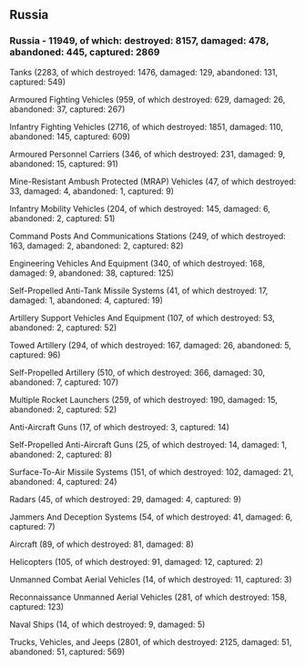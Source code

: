 
 
 ## Russia
 
 ### Russia - 11949, of which: destroyed: 8157, damaged: 478, abandoned: 445, captured: 2869

 

 

 Tanks (2283, of which destroyed: 1476, damaged: 129, abandoned: 131, captured: 549)

 Armoured Fighting Vehicles (959, of which destroyed: 629, damaged: 26, abandoned: 37, captured: 267)

 Infantry Fighting Vehicles (2716, of which destroyed: 1851, damaged: 110, abandoned: 145, captured: 609)

 Armoured Personnel Carriers (346, of which destroyed: 231, damaged: 9, abandoned: 15, captured: 91)

 Mine-Resistant Ambush Protected (MRAP) Vehicles (47, of which destroyed: 33, damaged: 4, abandoned: 1, captured: 9)

 Infantry Mobility Vehicles (204, of which destroyed: 145, damaged: 6, abandoned: 2, captured: 51)

 Command Posts And Communications Stations (249, of which destroyed: 163, damaged: 2, abandoned: 2, captured: 82)

 Engineering Vehicles And Equipment (340, of which destroyed: 168, damaged: 9, abandoned: 38, captured: 125)

 Self-Propelled Anti-Tank Missile Systems (41, of which destroyed: 17, damaged: 1, abandoned: 4, captured: 19)

 Artillery Support Vehicles And Equipment (107, of which destroyed: 53, abandoned: 2, captured: 52)

 Towed Artillery (294, of which destroyed: 167, damaged: 26, abandoned: 5, captured: 96)

 Self-Propelled Artillery (510, of which destroyed: 366, damaged: 30, abandoned: 7, captured: 107)

 Multiple Rocket Launchers (259, of which destroyed: 190, damaged: 15, abandoned: 2, captured: 52)

 Anti-Aircraft Guns (17, of which destroyed: 3, captured: 14)

 Self-Propelled Anti-Aircraft Guns (25, of which destroyed: 14, damaged: 1, abandoned: 2, captured: 8)

 Surface-To-Air Missile Systems (151, of which destroyed: 102, damaged: 21, abandoned: 4, captured: 24)

 Radars (45, of which destroyed: 29, damaged: 4, captured: 9)

 Jammers And Deception Systems (54, of which destroyed: 41, damaged: 6, captured: 7)

 Aircraft (89, of which destroyed: 81, damaged: 8)

 Helicopters (105, of which destroyed: 91, damaged: 12, captured: 2)

 Unmanned Combat Aerial Vehicles (14, of which destroyed: 11, captured: 3)

 Reconnaissance Unmanned Aerial Vehicles (281, of which destroyed: 158, captured: 123)

 Naval Ships (14, of which destroyed: 9, damaged: 5)

 Trucks, Vehicles, and Jeeps (2801, of which destroyed: 2125, damaged: 51, abandoned: 51, captured: 569)

